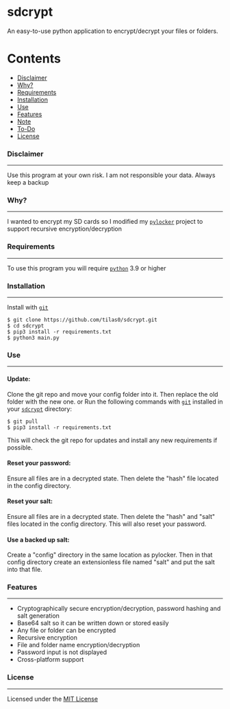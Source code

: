 
# sdcrypt
An easy-to-use python application to encrypt/decrypt your files or folders.

Contents
========

 * [Disclaimer](#disclaimer)
 * [Why?](#why)
 * [Requirements](#requirements)
 * [Installation](#installation)
 * [Use](#use)
 * [Features](#features)
 * [Note](#note)
 * [To-Do](#to-do)
 * [License](#license)

### Disclaimer
---
Use this program at your own risk. I am not responsible your data. Always keep a backup

### Why?
---
I wanted to encrypt my SD cards so I modified my [`pylocker`](https://www.github.com/tilas01/pylocker) project to support recursive encryption/decryption

### Requirements
---
To use this program you will require [`python`](https://www.python.org/) 3.9 or higher

### Installation
---
Install with [`git`](https://git-scm.com/)
```
$ git clone https://github.com/tilas0/sdcrypt.git
$ cd sdcrypt
$ pip3 install -r requirements.txt
$ python3 main.py
```

### Use
---

#### Update:

Clone the git repo and move your config folder into it. Then replace the old folder with the new one.
or
Run the following commands with [`git`](https://git-scm.com/) installed in your [`sdcrypt`](https://www.github.com/tilas01/sdcrypt) directory:

```
$ git pull
$ pip3 install -r requirements.txt
```

This will check the git repo for updates and install any new requirements if possible.

#### Reset your password:

Ensure all files are in a decrypted state. Then delete the "hash" file located in the config directory.

#### Reset your salt:

Ensure all files are in a decrypted state. Then delete the "hash" and "salt" files located in the config directory. This will also reset your password.

#### Use a backed up salt:

Create a "config" directory in the same location as pylocker. Then in that config directory create an extensionless file named "salt" and put the salt into that file.

### Features
---
- Cryptographically secure encryption/decryption, password hashing and salt generation
- Base64 salt so it can be written down or stored easily
- Any file or folder can be encrypted
- Recursive encryption
- File and folder name encryption/decryption
- Password input is not displayed
- Cross-platform support

### License
---
Licensed under the [MIT License](LICENSE)
